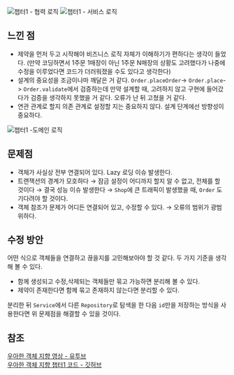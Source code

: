 ![챕터1 - 협력 로직](https://github.com/wonu606/TIL/assets/133995055/208a4736-cf6f-4d88-950a-78a8efc9e2d3)
![챕터1 - 서비스 로직](https://github.com/wonu606/TIL/assets/133995055/99ba9652-c18f-4705-b11c-e584bef894f8)

## 느낀 점

- 제약을 먼저 두고 시작해야 비즈니스 로직 자체가 이해하기가 편하다는 생각이 들었다.
  (만약 코딩하면서 1주문 1매장이 아닌 1주문 N매장의 상황도 고려했다가 나중에 수정을 이루었다면 코드가 더러워졌을 수도 있다고 생각한다)
- 설계의 중요성을 조금이나마 깨달은 거 같다. `Order.placeOrder`-> `Order.place`-> `Order.validate`에서 검증하는데 만약 설계할 때,
  고려하지 않고 구현에 들어갔다가 검증을 생각하지 못했을 거 같다. 오류가 난 뒤 고쳤을 거 같다.
- 연관 관계로 할지 의존 관계로 설정할 지는 중요하지 않다. 설계 단계에선 방향성이 중요하다.

![챕터1 -도메인 로직](https://github.com/wonu606/TIL/assets/133995055/81bd0e69-33a9-453d-a055-3a0bc2c6b00d)

## 문제점

- 객체가 사실상 전부 연결되어 있다. Lazy 로딩 이슈 발생한다.
- 트랜잭션의 경계가 모호하다 → 잠금 설정이 어디까지 할지 알 수 없고, 전체를 할 것이다 → 결국 성능 이슈 발생한다 → `Shop`에 큰 트래픽이 발생했을 때, `Order`
  도 기다려야 할 것이다.
- 객체 참조가 문제가 어디든 연결되어 있고, 수정할 수 있다. → 오류의 범위가 광범위하다.

## 수정 방안

어떤 식으로 객체들을 연결하고 끊을지를 고민해보아야 할 것 같다. 두 가지 기준을 생각해 볼 수 있다.

- 함께 생성되고 수정,삭제되는 객체들만 묶고 가능하면 분리해 볼 수 있다.
- 제약이 존재한다면 함께 묶고 존재하지 않는다면 분리할 수 있다.

분리한 뒤 `Service`에서 다른 `Repository`로 탐색을 한 다음 `id`만을 저장하는 방식을 사용한다면 위 문제점을 해결할 수 있을 것이다.

## 참조

[우아한 객체 지향 영상 - 유투브](https://www.youtube.com/watch?v=dJ5C4qRqAgA&t=2977s)   
[우아한 객체 지향 챕터1 코드 - 깃허브](https://github.com/eternity-oop)
